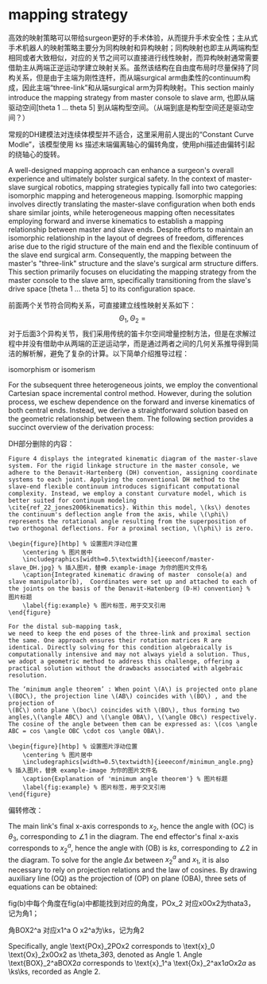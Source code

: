 # mapping strategy

高效的映射策略可以带给surgeon更好的手术体验，从而提升手术安全性；主从式手术机器人的映射策略主要分为同构映射和异构映射；同构映射也即主从两端构型相同或者大致相似，对应的关节之间可以直接进行线性映射，而异构映射通常需要借助主从两端正逆运动学建立映射关系。虽然该结构在自由度布局时尽量保持了同构关系，但是由于主端为刚性连杆，而从端surgical arm由柔性的continuum构成，因此主端“three-link”和从端surgical arm为异构映射。This section mainly introduce the mapping strategy from master console to slave arm, 也即从端驱动空间[theta 1 ... theta 5] 到从端构型空间。（从端到底是构型空间还是驱动空间？）

常规的DH建模法对连续体模型并不适合，这里采用前人提出的“Constant Curve Modle”，该模型使用 ks 描述末端偏离轴心的偏转角度，使用phi描述由偏转引起的绕轴心的旋转。

A well-designed mapping approach can enhance a surgeon's overall experience and ultimately bolster surgical safety. In the context of master-slave surgical robotics, mapping strategies typically fall into two categories: isomorphic mapping and heterogeneous mapping. Isomorphic mapping involves directly translating the master-slave configuration when both ends share similar joints, while heterogeneous mapping often necessitates employing forward and inverse kinematics to establish a mapping relationship between master and slave ends. Despite efforts to maintain an isomorphic relationship in the layout of degrees of freedom, differences arise due to the rigid structure of the main end and the flexible continuum of the slave end surgical arm. Consequently, the mapping between the master's "three-link" structure and the slave's surgical arm structure differs. This section primarily focuses on elucidating the mapping strategy from the master console to the slave arm, specifically transitioning from the slave's drive space [theta 1 ... theta 5] to its configuration space.



前面两个关节符合同构关系，可直接建立线性映射关系如下：
$$
\Theta_1 , \Theta_2 = {} 
$$
对于后面3个异构关节，我们采用传统的笛卡尔空间增量控制方法，但是在求解过程中并没有借助中从两端的正逆运动学，而是通过两者之间的几何关系推导得到简洁的解析解，避免了复杂的计算。以下简单介绍推导过程：

isomorphism or isomerism

For the subsequent three heterogeneous joints, we employ the conventional Cartesian space incremental control method. However, during the solution process, we eschew dependence on the forward and inverse kinematics of both central ends. Instead, we derive a straightforward solution based on the geometric relationship between them. The following section provides a succinct overview of the derivation process:



DH部分删除的内容：

```
Figure 4 displays the integrated kinematic diagram of the master-slave system. For the rigid linkage structure in the master console, we adhere to the Denavit-Hartenberg (DH) convention, assigning coordinate systems to each joint. Applying the conventional DH method to the slave-end flexible continuum introduces significant computational complexity. Instead, we employ a constant curvature model, which is better suited for continuum modeling \cite{ref_22_jones2006kinematics}. Within this model, \(ks\) denotes the continuum's deflection angle from the axis, while \(\phi\) represents the rotational angle resulting from the superposition of two orthogonal deflections. For a proximal section, \(\phi\) is zero.

\begin{figure}[htbp] % 设置图片浮动位置
    \centering % 图片居中
    \includegraphics[width=0.5\textwidth]{ieeeconf/master-slave_DH.jpg} % 插入图片，替换 example-image 为你的图片文件名
    \caption{Integrated kinematic drawing of master  console(a) and slave manipulator(b),  Coordinates were set up and attached to each of the joints on the basis of the Denavit-Hatenberg (D-H) convention} % 图片标题
    \label{fig:example} % 图片标签，用于交叉引用
\end{figure}

For the distal sub-mapping task,
we need to keep the end poses of the three-link and proximal section the same. One approach ensures their rotation matrices R are identical. Directly solving for this condition algebraically is computationally intensive and may not always yield a solution. Thus, we adopt a geometric method to address this challenge, offering a practical solution without the drawbacks associated with algebraic resolution.
```



```
The ‘minimum angle theorem’ : When point \(A\) is projected onto plane \(BOC\), the projection line \(AB\) coincides with \(BO\) , and the projection of 
\(BC\) onto plane \(boc\) coincides with \(BO\), thus forming two angles,\(\angle ABC\) and \(\angle OBA\), \(\angle OBc\) respectively. The cosine of the angle between them can be expressed as: \(cos \angle ABC = cos \angle OBC \cdot cos \angle OBA\). 

\begin{figure}[htbp] % 设置图片浮动位置
    \centering % 图片居中
    \includegraphics[width=0.5\textwidth]{ieeeconf/minimun_angle.png} % 插入图片，替换 example-image 为你的图片文件名
    \caption{Explanation of 'minimum angle theorem'} % 图片标题
    \label{fig:example} % 图片标签，用于交叉引用
\end{figure}
```



偏转修改：

The main link's final x-axis corresponds to $x_{2}$, hence the angle with \(OC\) is $\theta_3$, corresponding to $\angle1$ in the diagram. The end effector's final x-axis corresponds to $x_{2}^{a}$, hence the angle with \(OB\)  is $ks$, corresponding to $\angle2$ in the diagram.
To solve for the angle $\Delta x$ between $x_{2}^{a}$ and $x_{1}$, it is also necessary to rely on projection relations and the law of cosines. By drawing auxiliary line \(OQ\) as the projection of \(OP\) on plane \(OBA\), three sets of equations can be obtained:

fig(b)中每个角度在fig(a)中都能找到对应的角度，POx_2 对应x0Ox2为thata3，记为角1；

角BOX2^a 对应x1^a O x2^a为\ks，记为角2

Specifically, angle \text{POx}_2POx2 corresponds to \text{x}_0 \text{Ox}_2x0Ox2 as \theta_3*θ*3, denoted as Angle 1. Angle \text{BOX}_2^aBOX2*a* corresponds to \text{x}_1^a \text{Ox}_2^ax1*a*Ox2*a* as \ks\ks, recorded as Angle 2.